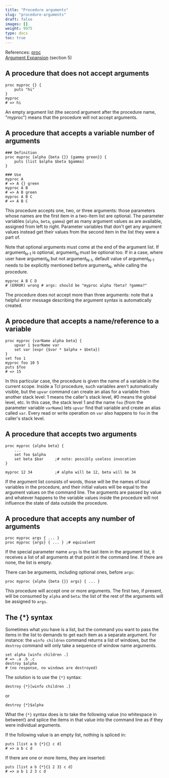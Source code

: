 ```yaml
---
title: "Procedure arguments"
slug: "procedure-arguments"
draft: false
images: []
weight: 9975
type: docs
toc: true
---
```


References: 
[proc][1]  
[Argument Expansion][2] (section 5)


  [1]: http://tcl.tk/man/tcl/TclCmd/proc.htm
  [2]: http://tcl.tk/man/tcl8.6/TclCmd/Tcl.htm

## A procedure that does not accept arguments
    proc myproc {} {
        puts "hi"
    }
    myproc
    # => hi


An empty argument list (the second argument after the procedure name, "myproc") means that the procedure will not accept arguments.

## A procedure that accepts a variable number of arguments
    ### Definition
    proc myproc {alpha {beta {}} {gamma green}} {
        puts [list $alpha $beta $gamma]
    }

<!-- -->

    ### Use
    myproc A
    # => A {} green
    myproc A B
    # => A B green
    myproc A B C
    # => A B C

This procedure accepts one, two, or three arguments: those parameters whose names are the first item in a two-item list are optional. The parameter variables (`alpha`, `beta`, `gamma`) get as many argument values as are available, assigned from left to right. Parameter variables that don't get any argument values instead get their values from the second item in the list they were a part of.

Note that optional arguments must come at the end of the argument list. If argument<sub>N-1</sub> is optional, argument<sub>N</sub> must be optional too. If in a case, where user have argument<sub>N</sub> but not argument<sub>N-1</sub>, default value of argument<sub>N-1</sub> needs to be explicitly mentioned before argument<sub>N</sub>, while calling the procedure.

    myproc A B C D
    # (ERROR) wrong # args: should be "myproc alpha ?beta? ?gamma?"

The procedure does not accept more than three arguments: note that a helpful error message describing the argument syntax is automatically created.

## A procedure that accepts a name/reference to a variable
    proc myproc {varName alpha beta} {
        upvar 1 $varName var
        set var [expr {$var * $alpha + $beta}]
    }
    set foo 1
    myproc foo 10 5
    puts $foo
    # => 15

In this particular case, the procedure is given the name of a variable in the current scope. Inside a Tcl procedure, such variables aren't automatically visible, but the `upvar` command can create an alias for a variable from another stack level: 1 means the caller's stack level, #0 means the global level, etc. In this case, the stack level 1 and the name `foo` (from the parameter variable `varName`) lets `upvar` find that variable and create an alias called `var`. Every read or write operation on `var` also happens to `foo` in the caller's stack level.

## A procedure that accepts two arguments
    proc myproc {alpha beta} {
        ...
        set foo $alpha
        set beta $bar     ;# note: possibly useless invocation
    }

    myproc 12 34          ;# alpha will be 12, beta will be 34

If the argument list consists of words, those will be the names of local variables in the procedure, and their initial values will be equal to the argument values on the command line. The arguments are passed by value and whatever happens to the variable values inside the procedure will not influence the state of data outside the procedure.

## A procedure that accepts any number of arguments
    proc myproc args { ... }
    proc myproc {args} { ... } ;# equivalent

If the special parameter name `args` is the last item in the argument list, it receives a list of all arguments at that point in the command line. If there are none, the list is empty.

There can be arguments, including optional ones, before `args`:

    proc myproc {alpha {beta {}} args} { ... }

This procedure will accept one or more arguments. The first two, if present, will be consumed by `alpha` and `beta`: the list of the rest of the arguments will be assigned to `args`.

## The {*} syntax
Sometimes what you have is a list, but the command you want to pass the items in the list to demands to get each item as a separate argument. For instance: the `winfo children` command returns a list of windows, but the `destroy` command will only take a sequence of window name arguments.

    set alpha [winfo children .]
    # => .a .b .c
    destroy $alpha
    # (no response, no windows are destroyed)

The solution is to use the `{*}` syntax:

    destroy {*}[winfo children .]

or

    destroy {*}$alpha

What the `{*}` syntax does is to take the following value (no whitespace in between!) and splice the items in that value into the command line as if they were individual arguments.

If the following value is an empty list, nothing is spliced in:

    puts [list a b {*}{} c d]
    # => a b c d

If there are one or more items, they are inserted:

    puts [list a b {*}{1 2 3} c d]
    # => a b 1 2 3 c d


